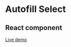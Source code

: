 # Autofill Select
React component
---------

[Live demo](https://htmlpreview.github.io/?https://github.com/GerardRodes/Autofill-Select/blob/master/build/index.html)
